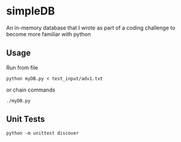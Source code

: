simpleDB
=============

An in-memory database that I wrote as part of a coding challenge to become more familiar with python

## Usage
Run from file

    python myDB.py < test_input/adv1.txt

or chain commands

    ./myDB.py

## Unit Tests
    python -m unittest discover
